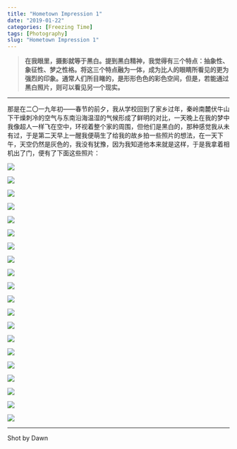 ```yaml
---
title: "Hometown Impression 1"
date: "2019-01-22"
categories: [Freezing Time]
tags: [Photography]
slug: "Hometown Impression 1"
---
```


> **在我眼里，摄影就等于黑白。提到黑白精神，我觉得有三个特点：抽象性、象征性、梦之性格。将这三个特点融为一体，成为比人的眼睛所看见的更为强烈的印象。通常人们所目睹的，是形形色色的彩色空间，但是，若能通过黑白照片，则可以看见另一个现实。**

---

那是在二〇一九年初——春节的前夕，我从学校回到了家乡过年，秦岭南麓伏牛山下干燥刺冷的空气与东南沿海温湿的气候形成了鲜明的对比，一天晚上在我的梦中我像超人一样飞在空中，环视着整个家的周围，但他们是黑白的，那种感觉我从未有过，于是第二天早上一醒我便萌生了给我的故乡拍一些照片的想法，在一天下午，天空仍然是灰色的，我没有犹豫，因为我知道他本来就是这样，于是我拿着相机出了门，便有了下面这些照片：

![](<https://dawnblog-1300625500.cos.ap-guangzhou.myqcloud.com/images/2019-01-25 07.22.17 1.jpg>)

![](<https://dawnblog-1300625500.cos.ap-guangzhou.myqcloud.com/images/2019-01-25 07.22.16 2.jpg>)

![](<https://dawnblog-1300625500.cos.ap-guangzhou.myqcloud.com/images/2019-01-25 07.22.16 1.jpg>)

![](<https://dawnblog-1300625500.cos.ap-guangzhou.myqcloud.com/images/2019-01-25 07.22.17 2.jpg>)

![](<https://dawnblog-1300625500.cos.ap-guangzhou.myqcloud.com/images/2019-01-25 07.22.21 1.jpg>)

![](<https://dawnblog-1300625500.cos.ap-guangzhou.myqcloud.com/images/2019-01-25 07.22.20 1.jpg>)

![](<https://dawnblog-1300625500.cos.ap-guangzhou.myqcloud.com/images/2019-01-25 07.22.24 1.jpg>)

![](<https://dawnblog-1300625500.cos.ap-guangzhou.myqcloud.com/images/2019-01-25 07.22.23 2.jpg>)

![](<https://dawnblog-1300625500.cos.ap-guangzhou.myqcloud.com/images/2019-01-25 07.22.19 1.jpg>)

![](<https://dawnblog-1300625500.cos.ap-guangzhou.myqcloud.com/images/2019-01-25 07.22.19 2.jpg>)

![](<https://dawnblog-1300625500.cos.ap-guangzhou.myqcloud.com/images/2019-01-25 07.22.20 2.jpg>)

![](<https://dawnblog-1300625500.cos.ap-guangzhou.myqcloud.com/images/2019-01-25 07.22.23 1.jpg>)

![](<https://dawnblog-1300625500.cos.ap-guangzhou.myqcloud.com/images/2019-01-25 07.22.25 1.jpg>)

![](<https://dawnblog-1300625500.cos.ap-guangzhou.myqcloud.com/images/2019-01-25 07.22.24 2.jpg>)

![](<https://dawnblog-1300625500.cos.ap-guangzhou.myqcloud.com/images/2019-01-25 07.53.37 1.jpg>)

![](<https://dawnblog-1300625500.cos.ap-guangzhou.myqcloud.com/images/2019-01-25 07.22.26 1.jpg>)

![](<https://dawnblog-1300625500.cos.ap-guangzhou.myqcloud.com/images/2019-01-25 07.53.36 2.jpg>)

![](<https://dawnblog-1300625500.cos.ap-guangzhou.myqcloud.com/images/2019-01-25 07.53.35 1.jpg>)

![](<https://dawnblog-1300625500.cos.ap-guangzhou.myqcloud.com/images/2019-01-25 07.53.36 1.jpg>)

![](<https://dawnblog-1300625500.cos.ap-guangzhou.myqcloud.com/images/2019-01-25 07.53.34 1.jpg>)

---

Shot by Dawn